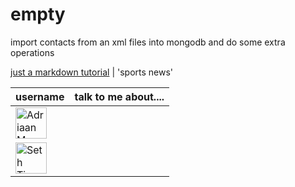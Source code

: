 # empty
import contacts from an xml files into mongodb and do some extra operations

[just a markdown tutorial](http://espn.go.com/)  | 'sports news' 

   |  username    | talk to me about....  
   |--|---|
 <img src="https://avatars.githubusercontent.com/adriaanm"     height="50px" title="Adriaan Moors"/>        |
 <img src="https://avatars.githubusercontent.com/SethTisue"    height="50px" title="Seth Tisue"/>           |
